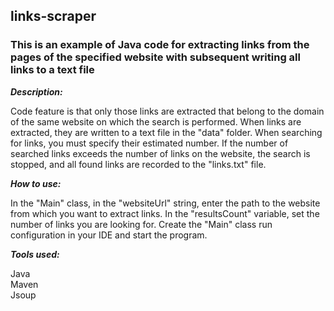 
## links-scraper

### This is an example of Java code for extracting links from the pages of the specified website with subsequent writing all links to a text file

***Description:***

Code feature is that only those links are extracted that belong to the domain 
of the same website on which the search is performed. When links are extracted, 
they are written to a text file in the "data" folder. When searching for links, 
you must specify their estimated number. If the number of searched links exceeds
the number of links on the website, the search is stopped, and all found links
are recorded to the "links.txt" file.

***How to use:***

In the "Main" class, in the "websiteUrl" string, enter the path to the website 
from which you want to extract links. In the "resultsCount" variable, 
set the number of links you are looking for. Create the "Main" class run configuration 
in your IDE and start the program.

***Tools used:***

Java <br/>
Maven <br/>
Jsoup <br/>
